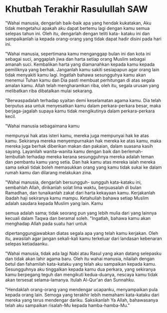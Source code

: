 # Khutbah Terakhir Rasulullah SAW 
"Wahai manusia, dengarlah baik-baik apa yang hendak kukatakan, Aku tidak mengetahui apakah aku dapat bertemu lagi dengan kamu semua selepas tahun ini. Oleh itu, dengarlah dengan teliti kata- kataku ini dan sampaikanlah ia kepada orang-orang yang tidak dapat hadir disini pada hari ini.

"Wahai manusia, sepertimana kamu menganggap bulan ini dan kota ini sebagai suci, anggaplah jiwa dan harta setiap orang Muslim sebagai amanah suci. Kembalikan harta yang diamanahkan kepada kamu kepada pemiliknya yang berhak. Janganlah kamu sakiti sesiapapun agar orang lain tidak menyakiti kamu lagi. Ingatlah bahawa sesungguhya kamu akan menemui Tuhan kamu dan Dia pasti membuat perhitungan di atas segala amalan kamu. Allah telah mengharamkan riba, oleh itu, segala urusan yang melibatkan riba dibatalkan mulai sekarang.

"Berwaspadalah terhadap syaitan demi keselamatan agama kamu. Dia telah berputus asa untuk menyesatkan kamu dalam perkara-perkara besar, maka berjaga-jagalah supaya kamu tidak mengikutinya dalam perkara-perkara kecil.

"Wahai manusia sebagaimana kamu

mempunyai hak atas isteri kamu, mereka juga mempunyai hak ke atas kamu. Sekiranya mereka menyempurnakan hak mereka ke atas kamu, maka mereka juga berhak diberikan makan dan pakaian, dalam suasana kasih sayang. Layanilah wanita-wanita kamu dengan baik dan berlemah-lembutlah terhadap mereka kerana sesungguhnya mereka adalah teman dan pembantu kamu yang setia. Dan hak kamu atas mereka ialah mereka sama sekali tidak boleh memasukkan orang yang kamu tidak sukai ke dalam rumah kamu dan dilarang melakukan zina.

"Wahai manusia, dengarlah bersungguh- sungguh kata-kataku ini, sembahlah Allah, dirikanlah solat lima waktu, berpuasalah di bulan Ramadhan, dan tunaikanlah zakat dari harta kekayaan kamu. Kerjakanlah ibadah haji sekiranya kamu mampu. Ketahuilah bahawa setiap Muslim adalah saudara kepada Muslim yang lain. Kamu

semua adalah sama; tidak seorang pun yang lebih mulia dari yang lainnya kecuali dalam Taqwa dan beramal soleh. "Ingatlah, bahawa kamu akan menghadap Allah pada suatu hari untuk

dipertanggungjawabkan diatas segala apa yang telah kamu kerjakan. Oleh itu, awasilah agar jangan sekali-kali kamu terkeluar dari landasan kebenaran selepas ketiadaanku.

"Wahai manusia, tidak ada lagi Nabi atau Rasul yang akan datang selepasku dan tidak akan lahir agama baru. Oleh itu wahai manusia, nilailah dengan betul dan fahamilah kata-kataku yang telah aku sampaikan kepada kamu. Sesungguhnya aku tinggalkan kepada kamu dua perkara, yang sekiranya kamu berpegang teguh dan mengikuti kedua-duanya, nescaya kamu tidak akan tersesat selama-lamanya. Itulah Al-Qur'an dan Sunnahku.

"Hendaklah orang-orang yang mendengar ucapanku, menyampaikan pula kepada orang lain. Semoga yang terakhir lebih memahami kata-kataku dari mereka yang terus mendengar dariku. Saksikanlah Ya Allah, bahawasanya telah aku sampaikan risalah-Mu kepada hamba-hamba-Mu."
